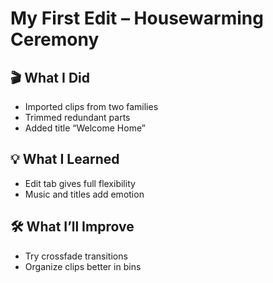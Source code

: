 # My First Edit – Housewarming Ceremony

## 🎬 What I Did
- Imported clips from two families
- Trimmed redundant parts
- Added title “Welcome Home”

## 💡 What I Learned
- Edit tab gives full flexibility
- Music and titles add emotion

## 🛠 What I’ll Improve
- Try crossfade transitions
- Organize clips better in bins